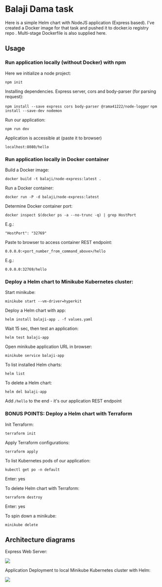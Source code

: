 # Balaji Dama task

Here is a simple Helm chart with NodeJS application (Express based).
I've created a Docker image for that task and pushed it to  docker.io registry repo .
Multi-stage Dockerfile is also supplied here.

## Usage

### Run application locally (without Docker) with npm

Here we initialize a node project:

```npm init```

Installing dependencies. Express server, cors and body-parser (for parsing request):

```npm install --save express cors body-parser @rama41222/node-logger```
```npm install --save-dev nodemon```


Run our application:

```npm run dev```

Application is accessible at (paste it to browser)

```localhost:8080/hello```

### Run application locally in Docker container

Build a Docker image:

```docker build -t balaji/node-express:latest .```

Run a Docker container:

```docker run -P -d balaji/node-express:latest```

Determine Docker container port:

```docker inspect $(docker ps -a --no-trunc -q) | grep HostPort```

E.g.:

```"HostPort": "32769"```

Paste to browser to access container REST endpoint:

```0.0.0.0:<port_number_from_command_above>/hello```

E.g.:

```0.0.0.0:32769/hello```

### Deploy a Helm chart to Minikube Kubernetes cluster:

Start minikube:

```minikube start --vm-driver=hyperkit```

Deploy a Helm chart with app:

```helm install balaji-app . -f values.yaml```

Wait 15 sec, then test an application:

```helm test balaji-app```

Open minikube application URL in browser:

```minikube service balaji-app```

To list installed Helm charts:

```helm list```

To delete a Helm chart:

```helm del balaji-app```

Add `/hello` to the end - it's our application REST endpoint

### BONUS POINTS: Deploy a Helm chart with Terraform

Init Terraform:

```terraform init```

Apply Terraform configurations:

```terraform apply```

To list Kubernetes pods of our application:

```kubectl get po -n default```

Enter: yes

To delete Helm chart with Terraform:

```terraform destroy```

Enter: yes

To spin down a minikube:

```minikube delete```


## Architecture diagrams
Express Web Server:

![](assets/express.png)

Application Deployment to local Minikube Kubernetes cluster with Helm:

![](assets/helm.png)
